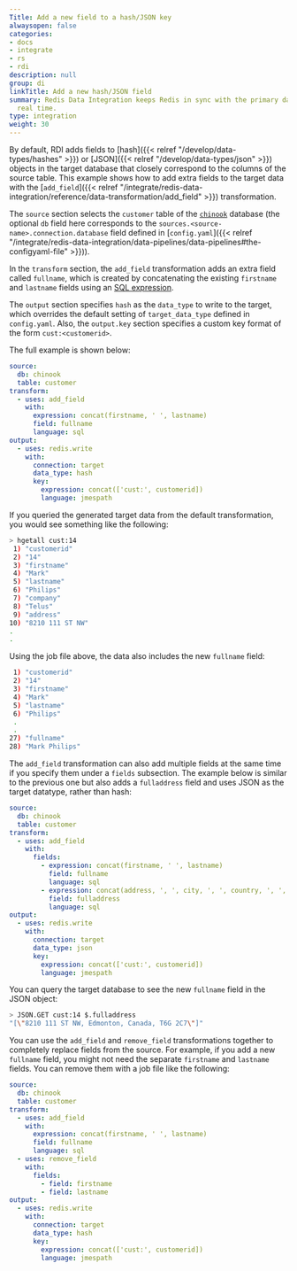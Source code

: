 ```yaml
---
Title: Add a new field to a hash/JSON key
alwaysopen: false
categories:
- docs
- integrate
- rs
- rdi
description: null
group: di
linkTitle: Add a new hash/JSON field
summary: Redis Data Integration keeps Redis in sync with the primary database in near
  real time.
type: integration
weight: 30
---
```


By default, RDI adds fields to
[hash]({{< relref "/develop/data-types/hashes" >}}) or
[JSON]({{< relref "/develop/data-types/json" >}}) objects in the target
database that closely correspond to the columns of the source table.
This example shows how to add extra fields to the target data with the
[`add_field`]({{< relref "/integrate/redis-data-integration/reference/data-transformation/add_field" >}}) transformation.

The `source` section selects the `customer` table of the
[`chinook`](https://github.com/Redislabs-Solution-Architects/rdi-quickstart-postgres)
database (the optional `db` field here corresponds to the
`sources.<source-name>.connection.database` field defined in
[`config.yaml`]({{< relref "/integrate/redis-data-integration/data-pipelines/data-pipelines#the-configyaml-file" >}})).

In the `transform` section, the `add_field` transformation adds an extra field called `fullname`,
which is created by concatenating the existing `firstname` and `lastname` fields using
an [SQL expression](https://www.simplilearn.com/tutorials/sql-tutorial/concat-function-in-sql).

The `output` section specifies `hash` as the `data_type` to write to the target, which
overrides the default setting of `target_data_type` defined in `config.yaml`. Also, the
`output.key` section specifies a custom key format of the form `cust:<customerid>`.

The full example is shown below:

```yaml
source:
  db: chinook
  table: customer
transform:
  - uses: add_field
    with:
      expression: concat(firstname, ' ', lastname)
      field: fullname
      language: sql
output:
  - uses: redis.write
    with:
      connection: target
      data_type: hash
      key:
        expression: concat(['cust:', customerid])
        language: jmespath
```

If you queried the generated target data from the default transformation, you would
see something like the following:

```bash
> hgetall cust:14
 1) "customerid"
 2) "14"
 3) "firstname"
 4) "Mark"
 5) "lastname"
 6) "Philips"
 7) "company"
 8) "Telus"
 9) "address"
10) "8210 111 ST NW"
.
.
```

Using the job file above, the data also includes the new `fullname` field:

```bash
 1) "customerid"
 2) "14"
 3) "firstname"
 4) "Mark"
 5) "lastname"
 6) "Philips"
 .
 .
27) "fullname"
28) "Mark Philips"
```

The `add_field` transformation can also add multiple fields at the same time
if you specify them under a `fields` subsection. The example below is similar
to the previous one but also adds a `fulladdress` field and uses JSON as the
target datatype, rather than hash: 

```yaml
source:
  db: chinook
  table: customer
transform:
  - uses: add_field
    with:
      fields:
        - expression: concat(firstname, ' ', lastname)
          field: fullname
          language: sql
        - expression: concat(address, ', ', city, ', ', country, ', ', postalcode)
          field: fulladdress
          language: sql
output:
  - uses: redis.write
    with:
      connection: target
      data_type: json
      key:
        expression: concat(['cust:', customerid])
        language: jmespath
```

You can query the target database to see the new `fullname` field in
the JSON object:

```bash
> JSON.GET cust:14 $.fulladdress
"[\"8210 111 ST NW, Edmonton, Canada, T6G 2C7\"]"
```

You can use the `add_field` and `remove_field` transformations together
to completely replace fields from the source. For example, if you add
a new `fullname` field, you might not need the separate `firstname` and `lastname`
fields. You can remove them with a job file like the following:

```yaml
source:
  db: chinook
  table: customer
transform:
  - uses: add_field
    with:
      expression: concat(firstname, ' ', lastname)
      field: fullname
      language: sql
  - uses: remove_field
    with:
      fields:
        - field: firstname
        - field: lastname
output:
  - uses: redis.write
    with:
      connection: target
      data_type: hash
      key:
        expression: concat(['cust:', customerid])
        language: jmespath
```
